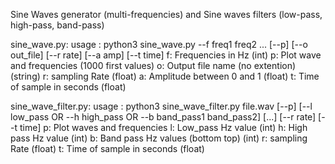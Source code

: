 Sine Waves generator (multi-frequencies) and Sine waves filters (low-pass, high-pass, band-pass)

sine_wave.py:
usage : python3 sine_wave.py --f freq1 freq2 ... [--p] [--o out_file] [--r rate] [--a amp] [--t time]
        f: Frequencies in Hz (int)
        p: Plot wave and frequencies (1000 first values)
        o: Output file name (no extention) (string)
        r: sampling Rate (float)
        a: Amplitude between 0 and 1 (float)
        t: Time of sample in seconds (float)

sine_wave_filter.py:
usage : python3 sine_wave_filter.py file.wav [--p] [--l low_pass OR --h high_pass OR --b band_pass1 band_pass2] [...] [--r rate] [--t time]
        p: Plot waves and frequencies
        l: Low_pass Hz value (int)
        h: High pass Hz value (int)
        b: Band pass Hz values (bottom top) (int)
        r: sampling Rate (float)
        t: Time of sample in seconds (float)

